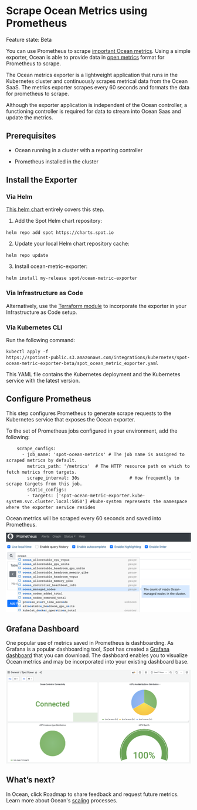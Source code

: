 # Scrape Ocean Metrics using Prometheus

Feature state: Beta

You can use Prometheus to scrape [important Ocean metrics](ocean/tools-and-integrations/prometheus/README). Using a simple exporter, Ocean is able to provide data in [open metrics](https://openmetrics.io/) format for Prometheus to scrape.

The Ocean metrics exporter is a lightweight application that runs in the Kubernetes cluster and continuously scrapes metrical data from the Ocean SaaS. The metrics exporter scrapes every 60 seconds and formats the data for prometheus to scrape.

Although the exporter application is independent of the Ocean controller, a functioning controller is required for data to stream into Ocean Saas and update the metrics.

## Prerequisites

* Ocean running in a cluster with a reporting controller

* Prometheus installed in the cluster

## Install the Exporter

### Via Helm
[This helm chart](https://github.com/spotinst/charts/tree/main/charts/ocean-metric-exporter) entirely covers this step.
1. Add the Spot Helm chart repository:

`helm repo add spot https://charts.spot.io`

2. Update your local Helm chart repository cache:

`helm repo update`

3. Install ocean-metric-exporter:

`helm install my-release spot/ocean-metric-exporter`

### Via Infrastructure as Code
Alternatively, use the [Terraform module](https://registry.terraform.io/modules/spotinst/ocean-metric-exporter/spotinst/latest) to incorporate the exporter in your Infrastructure as Code setup.

### Via Kubernetes CLI
Run the following command:
```
kubectl apply -f
https://spotinst-public.s3.amazonaws.com/integrations/kubernetes/spot-ocean-metric-exporter-beta/spot_ocean_metric_exporter.yaml
```

This YAML file contains the Kubernetes deployment and the Kubernetes service with the latest version.

## Configure Prometheus

This step configures Prometheus to generate scrape requests to the Kubernetes service that exposes the Ocean exporter.

To the set of Prometheus jobs configured in your environment, add the following:

```
    scrape_configs:
      - job_name: 'spot-ocean-metrics' # The job name is assigned to scraped metrics by default.
        metrics_path: '/metrics'  # The HTTP resource path on which to fetch metrics from targets.
        scrape_interval: 30s                   # How frequently to scrape targets from this job.
        static_configs:
        - targets: ['spot-ocean-metric-exporter.kube-system.svc.cluster.local:5050'] #kube-system represents the namespace where the exporter service resides
```

Ocean metrics will be scraped every 60 seconds and saved into Prometheus.

<img src="/ocean/_media/prometheus-scrape-01.png" />

## Grafana Dashboard
One popular use of metrics saved in Prometheus is dashboarding. As Grafana is a popular dashboarding tool, Spot has created a [Grafana dashboard](https://grafana.com/grafana/dashboards/16475) that you can download. The dashboard enables you to visualize Ocean metrics and may be incorporated into your existing dashboard base.

<img src="/ocean/_media/prometheus-scrape-02.png" />

## What’s next?

In Ocean, click Roadmap to share feedback and request future metrics.
Learn more about Ocean's [scaling](ocean/features/scaling-kubernetes) processes.
